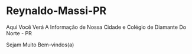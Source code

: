 # Reynaldo-Massi-PR
Aqui Você Verá A Informação de Nossa Cidade e Colégio de Diamante Do Norte - PR

Sejam Muito Bem-vindos(a)
